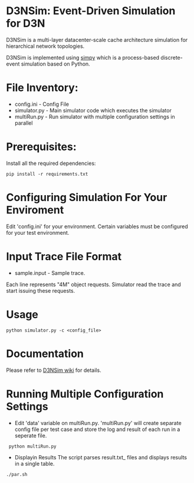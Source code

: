 # D3NSim: Event-Driven Simulation for D3N

D3NSim is a multi-layer datacenter-scale cache architecture simulation for hierarchical network topologies.

D3NSim is implemented using [simpy](https://simpy.readthedocs.io/en/latest/) which is a process-based discrete-event simulation based on Python.


# File Inventory:
  * config.ini - Config File
  * simulator.py - Main simulator code which executes the simulator
  * multiRun.py - Run simulator with multiple configuration settings in parallel

# Prerequisites:
Install all the required dependencies:

```
pip install -r requirements.txt
```

# Configuring Simulation For Your Enviroment 
  Edit 'config.ini' for your environment. Certain variables must be configured for your test environment.
 
  
# Input Trace File Format
 * sample.input - Sample trace.
 
 Each line represents "4M" object requests. Simulator read the trace and start issuing these requests.
 

# Usage

```
python simulator.py -c <config_file>
```

# Documentation

Please refer to [D3NSim wiki](https://github.com/ekaynar/d3nSim/wiki) for details.

# Running Multiple Configuration Settings
 
* Edit 'data' variable on multiRun.py. 'multiRun.py' will create separate config file per test case and store the log and result of each run in a seperate file.
 
 ``` python multiRun.py```
 
 * Displayin Results
 The script parses result.txt_ files and displays results in a single table.
 ```
 ./par.sh
 ```
 
